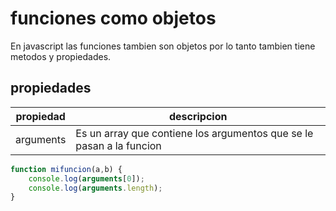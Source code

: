 # funciones como objetos

En javascript las funciones tambien son objetos por lo tanto tambien tiene metodos y propiedades. 

## propiedades

| propiedad | descripcion |
| --- | --- |
| arguments | Es un array que contiene los argumentos que se le pasan a la funcion|

```javascript
function mifuncion(a,b) {
    console.log(arguments[0]);
    console.log(arguments.length);
}
```

